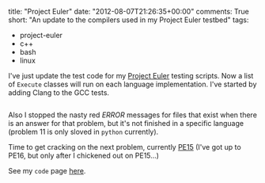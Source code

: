 title: "Project Euler"
date: "2012-08-07T21:26:35+00:00"
comments: True
short: "An update to the compilers used in my Project Euler testbed"
tags:
- project-euler
- c++
- bash
- linux

I've just update the test code for my [Project Euler][pe] testing scripts. Now a list of `Execute` classes will run on each language implementation. I've started by adding Clang to the GCC tests.

<a href="http://imgur.com/WOllJ"><img class="article" src="http://i.imgur.com/WOllJ.png" alt="" title="run.py working it's magic on CPP 2 and 11" /></a>

Also I stopped the nasty red *ERROR* messages for files that exist when there is an answer for that problem, but it's not finished in a specific language (problem 11 is only sloved in `python` currently).

Time to get cracking on the next problem, currently [PE15][pe15] (I've got up to PE16, but only after I chickened out on PE15...)

See my `code` page [here][nrppe].

[pe]: http://github.com/nathanrosspowell/euler "Project Euler on GitHub"
[pe15]: http://projecteuler.net/problem=15 "Project Euler problem 15"
[nrppe]:http://nathanrosspowell.com/code/project-euler "NRP - Code - Project Euler" 
